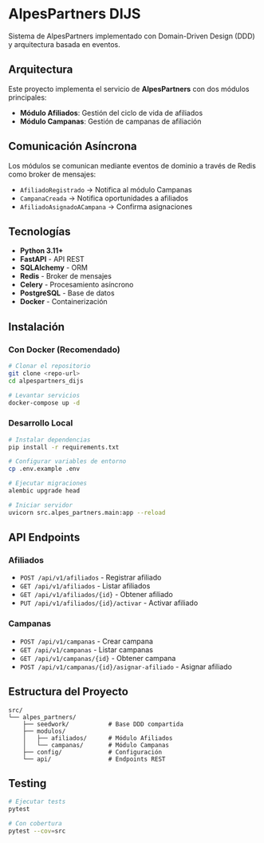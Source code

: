 # AlpesPartners DIJS

Sistema de AlpesPartners implementado con Domain-Driven Design (DDD) y arquitectura basada en eventos.

## Arquitectura

Este proyecto implementa el servicio de **AlpesPartners** con dos módulos principales:

- **Módulo Afiliados**: Gestión del ciclo de vida de afiliados
- **Módulo Campanas**: Gestión de campanas de afiliación

## Comunicación Asíncrona

Los módulos se comunican mediante eventos de dominio a través de Redis como broker de mensajes:

- `AfiliadoRegistrado` → Notifica al módulo Campanas
- `CampanaCreada` → Notifica oportunidades a afiliados
- `AfiliadoAsignadoACampana` → Confirma asignaciones

## Tecnologías

- **Python 3.11+**
- **FastAPI** - API REST
- **SQLAlchemy** - ORM
- **Redis** - Broker de mensajes
- **Celery** - Procesamiento asíncrono
- **PostgreSQL** - Base de datos
- **Docker** - Containerización

## Instalación

### Con Docker (Recomendado)

```bash
# Clonar el repositorio
git clone <repo-url>
cd alpespartners_dijs

# Levantar servicios
docker-compose up -d
```

### Desarrollo Local

```bash
# Instalar dependencias
pip install -r requirements.txt

# Configurar variables de entorno
cp .env.example .env

# Ejecutar migraciones
alembic upgrade head

# Iniciar servidor
uvicorn src.alpes_partners.main:app --reload
```

## API Endpoints

### Afiliados
- `POST /api/v1/afiliados` - Registrar afiliado
- `GET /api/v1/afiliados` - Listar afiliados
- `GET /api/v1/afiliados/{id}` - Obtener afiliado
- `PUT /api/v1/afiliados/{id}/activar` - Activar afiliado

### Campanas
- `POST /api/v1/campanas` - Crear campana
- `GET /api/v1/campanas` - Listar campanas
- `GET /api/v1/campanas/{id}` - Obtener campana
- `POST /api/v1/campanas/{id}/asignar-afiliado` - Asignar afiliado

## Estructura del Proyecto

```
src/
└── alpes_partners/
    ├── seedwork/           # Base DDD compartida
    ├── modulos/
    │   ├── afiliados/      # Módulo Afiliados
    │   └── campanas/       # Módulo Campanas
    ├── config/             # Configuración
    └── api/                # Endpoints REST
```

## Testing

```bash
# Ejecutar tests
pytest

# Con cobertura
pytest --cov=src
```
